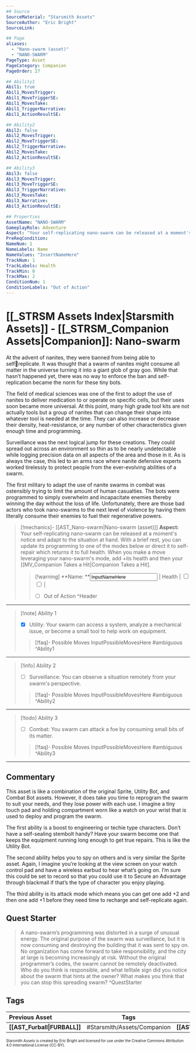 ```yaml
---
## Source
SourceMaterial: "Starsmith Assets"
SourceAuthor: "Eric Bright"
SourceLink: 

## Page
aliases: 
  - "Nano-swarm (asset)"
  - "NANO-SWARM"
PageType: Asset
PageCategory: Companion
PageOrder: 27

## Ability1
Abil1: true 
Abil1_MovesTrigger: 
Abil1_MoveTriggerSE: 
Abil1_MovesTake: 
Abil1_TriggerNarrative: 
Abil1_ActionResultSE: 

## Ability2
Abil2: false 
Abil2_MovesTrigger: 
Abil2_MoveTriggerSE: 
Abil2_TriggerNarrative: 
Abil2_MovesTake: 
Abil2_ActionResultSE: 

## Ability3
Abil3: false 
Abil3_MovesTrigger: 
Abil3_MoveTriggerSE: 
Abil3_TriggerNarrative: 
Abil3_MovesTake: 
Abil3_Narrative: 
Abil3_ActionResultSE: 

## Properties
AssetName: "NANO-SWARM"
GameplayRole: Adventure
Aspect: "Your self-replicating nano-swarm can be released at a moment's notice and adapt to the situation at hand."
PreReqCondition: 
NameNum: 1
NameLabels: Name
NameValues: "InsertNameHere"
TrackNum: 1
TrackLabels: Health
TrackMin: 0
TrackMax: 2
ConditionNum: 1
ConditionLabels: "Out of Action"
---
```

# [[_STRSM Assets Index|Starsmith Assets]] - [[_STRSM_Companion Assets|Companion]]: Nano-swarm
At the advent of nanites, they were banned from being able to selfreplicate. It was thought that a swarm of nanites might consume all matter in the universe turning it into a giant glob of gray goo. While that hasn’t happened yet, there was no way to enforce the ban and self-replication became the norm for these tiny bots.

The field of medical sciences was one of the first to adopt the use of nanites to deliver medication to or operate on specific cells, but their uses soon became more universal. At this point, many high grade tool kits are not actually tools but a group of nanites that can change their shape into whatever tool is needed at the time. They can also increase or decrease their density, heat-resistance, or any number of other characteristics given enough time and programming.

Surveillance was the next logical jump for these creations. They could spread out across an environment so thin as to be nearly undetectable while logging precision data on all aspects of the area and those in it. As is always the case, this led to an arms race where nanite defensive experts worked tirelessly to protect people from the ever-evolving abilities of a swarm.

The first military to adapt the use of nanite swarms in combat was ostensibly trying to limit the amount of human casualties. The bots were programmed to simply overwhelm and incapacitate enemies thereby winning the day without the loss of life. Unfortunately, there are those bad actors who took nano-swarms to the next level of violence by having them literally consume their enemies to fuel their regenerative powers.

> [!mechanics]- [[AST_Nano-swarm|Nano-swarm (asset)]]
> **Aspect:** Your self-replicating nano-swarm can be released at a moment's notice and adapt to the situation at hand.
> With a brief rest, you can update its programming to one of the modes below or direct it to self-repair which returns it to full health.
> When you make a move leveraging your nano-swarm's mode, add +its health and then your [[MV_Companion Takes a Hit|Companion Takes a Hit].
> 
> > [!warning] **Name: **<input type=texbox value="InputNameHere"> | Health | <input type="checkbox" /><input type="checkbox" /> |
> > - [ ] Out of Action ^Header
___

> [!note] Ability 1
> - [x] Utility: Your swarm can access a system, analyze a mechanical issue, or become a small tool to help work on equipment.
> > [!faq]- Possible Moves
> > InputPossibleMovesHere #ambiguous ^Ability1
___
> [!info] Ability 2
> - [ ] Surveillance: You can observe a situation remotely from your swarm's perspective.
> > [!faq]- Possible Moves
> > InputPossibleMovesHere #ambiguous ^Ability2
___
> [!todo] Ability 3
> - [ ] Combat: You swarm can attack a foe by consuming small bits of its matter.
> > [!faq]- Possible Moves
> > InputPossibleMovesHere #ambiguous ^Ability3
___

## Commentary
This asset is like a combination of the original Sprite, Utility Bot, and Combat Bot assets. However, it does take you time to reprogram the swarm to suit your needs, and they lose power with each use. I imagine a tiny touch pad and holding compartment worn like a watch on your wrist that is used to deploy and program the swarm.

The first ability is a boost to engineering or techie type characters. Don’t have a self-sealing stembolt handy? Have your swarm become one that keeps the equipment running long enough to get true repairs. This is like the Utility Bot.

The second ability helps you to spy on others and is very similar the Sprite asset. Again, I imagine you’re looking at the view screen on your watch control pad and have a wireless earbud to hear what’s going on. I’m sure this could be set to record so that you could use it to Secure an Advantage through blackmail if that’s the type of character you enjoy playing.

The third ability is its attack mode which means you can get one add +2 and then one add +1 before they need time to recharge and self-replicate again.

## Quest Starter
> A nano-swarm’s programming was distorted in a surge of unusual energy. The original purpose of the swarm was surveillance, but it is now consuming and destroying the building that it was sent to spy on. No organization has come forward to take responsibility, and the city at large is becoming increasingly at risk. Without the original programmer’s codes, the swarm cannot be remotely deactivated. Who do you think is responsible, and what telltale sign did you notice about the swarm that hints at the owner? What makes you think that you can stop this spreading swarm? ^QuestStarter

## Tags

| Previous Asset| Tags | Next Asset |
| :--- | :---: | ---: |
| **[[AST_Furball\|FURBALL]]** | #Starsmith/Assets/Companion | **[[AST_Waterwrym\|WATERWYRM]]** |

<font size=-2>Starsmith Assets is created by Eric Bright and licensed for use under the Creative Commons Attribution 4.0 International License (CC-BY).</font>